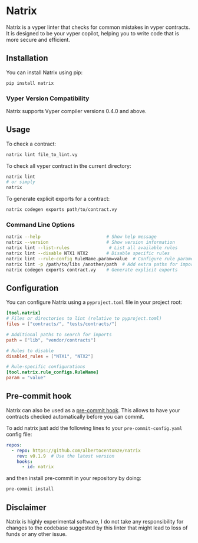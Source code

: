 # Natrix

Natrix is a vyper linter that checks for common mistakes in vyper contracts. It is designed to be your vyper copilot, helping you to write code that is more secure and efficient.

## Installation

You can install Natrix using pip:

```bash
pip install natrix
```

### Vyper Version Compatibility

Natrix supports Vyper compiler versions 0.4.0 and above.

## Usage

To check a contract:

```bash
natrix lint file_to_lint.vy
```

To check all vyper contract in the current directory:

```bash
natrix lint
# or simply
natrix
```

To generate explicit exports for a contract:

```bash
natrix codegen exports path/to/contract.vy
```

### Command Line Options

```bash
natrix --help                         # Show help message
natrix --version                      # Show version information
natrix lint --list-rules               # List all available rules
natrix lint --disable NTX1 NTX2       # Disable specific rules
natrix lint --rule-config RuleName.param=value  # Configure rule parameters
natrix lint -p /path/to/libs /another/path  # Add extra paths for imports
natrix codegen exports contract.vy    # Generate explicit exports
```

## Configuration

You can configure Natrix using a `pyproject.toml` file in your project root:

```toml
[tool.natrix]
# Files or directories to lint (relative to pyproject.toml)
files = ["contracts/", "tests/contracts/"]

# Additional paths to search for imports
path = ["lib", "vendor/contracts"]

# Rules to disable
disabled_rules = ["NTX1", "NTX2"]

# Rule-specific configurations
[tool.natrix.rule_configs.RuleName]
param = "value"
```

## Pre-commit hook

Natrix can also be used as a [pre-commit hook](https://pre-commit.com/). This allows to have your contracts checked automatically before you can commit.

To add natrix just add the following lines to your `pre-commit-config.yaml` config file:
```yaml
repos:
  - repo: https://github.com/albertocentonze/natrix
    rev: v0.1.9  # Use the latest version
    hooks:
      - id: natrix
```

and then install pre-commit in your repository by doing:
```bash
pre-commit install
```

## Disclaimer

Natrix is highly experimental software, I do not take any responsibility for changes to the codebase suggested by this linter that might lead to loss of funds or any other issue.

